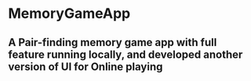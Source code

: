 # MemoryGameApp

## A Pair-finding memory game app with full feature running locally, and developed another version of UI for Online playing
